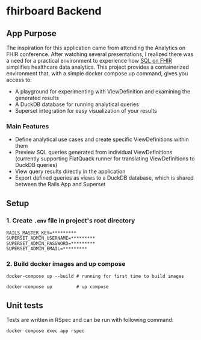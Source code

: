 # fhirboard Backend

## App Purpose
The inspiration for this application came from attending the Analytics on FHIR conference. After watching several presentations, I realized there was a need for a practical environment to experience how [SQL on FHIR](https://build.fhir.org/ig/FHIR/sql-on-fhir-v2/) simplifies healthcare data analytics.
This project provides a containerized environment that, with a simple docker compose up command, gives you access to:

- A playground for experimenting with ViewDefinition and examining the generated results
- A DuckDB database for running analytical queries
- Superset integration for easy visualization of your results

### Main Features

- Define analytical use cases and create specific ViewDefinitions within them
- Preview SQL queries generated from individual ViewDefinitions (currently supporting FlatQuack runner for translating ViewDefinitions to DuckDB queries)
- View query results directly in the application
- Export defined queries as views to a DuckDB database, which is shared between the Rails App and Superset

##  Setup

### 1. Create `.env` file in project's root directory

```
RAILS_MASTER_KEY=*********
SUPERSET_ADMIN_USERNAME=*********
SUPERSET_ADMIN_PASSWORD=*********
SUPERSET_ADMIN_EMAIL=*********
```

### 2. Build docker images and up compose

```
docker-compose up --build # running for first time to build images 

docker-compose up         # up compose
```

## Unit tests

Tests are written in RSpec and can be run with following command:

```
docker compose exec app rspec
```